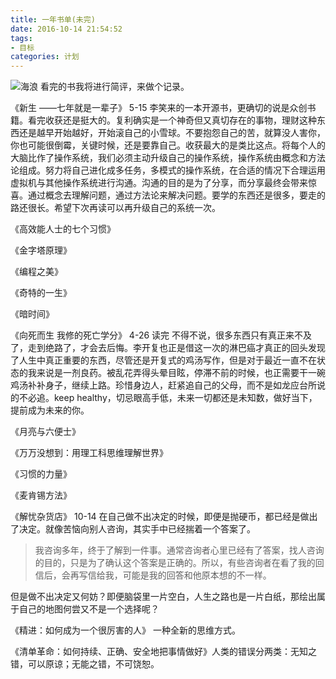 ```yaml
---
title: 一年书单(未完)
date: 2016-10-14 21:54:52
tags:
- 目标
categories: 计划
---
```

![海浪](http://7xsp7y.com2.z0.glb.qiniucdn.com/16-4-15/85925929.jpg)
看完的书我将进行简评，来做个记录。
<!-- more -->

《新生 ——七年就是一辈子》 5-15 李笑来的一本开源书，更确切的说是众创书籍。看完收获还是挺大的。复利确实是一个神奇但又真切存在的事物，理财这种东西还是越早开始越好，开始滚自己的小雪球。不要抱怨自己的苦，就算没人害你，你也可能很倒霉，关键时候，还是要靠自己。收获最大的是类比这点。将每个人的大脑比作了操作系统，我们必须主动升级自己的操作系统，操作系统由概念和方法论组成。努力将自己进化成多任务，多模式的操作系统，在合适的情况下合理运用虚拟机与其他操作系统进行沟通。沟通的目的是为了分享，而分享最终会带来惊喜。通过概念去理解问题，通过方法论来解决问题。要学的东西还是很多，要走的路还很长。希望下次再读可以再升级自己的系统一次。


《高效能人士的七个习惯》


《金字塔原理》


《编程之美》


《奇特的一生》


《暗时间》


《向死而生 我修的死亡学分》 4-26 读完 不得不说，很多东西只有真正来不及了，走到绝路了，才会去后悔。李开复也正是借这一次的淋巴癌才真正的回头发现了人生中真正重要的东西，尽管还是开复式的鸡汤写作，但是对于最近一直不在状态的我来说是一剂良药。被乱花弄得头晕目眩，停滞不前的时候，也正需要干一碗鸡汤补补身子，继续上路。珍惜身边人，赶紧追自己的父母，而不是如龙应台所说的不必追。keep healthy，切忌眼高手低，未来一切都还是未知数，做好当下，提前成为未来的你。

《月亮与六便士》


《万万没想到：用理工科思维理解世界》


《习惯的力量》


《麦肯锡方法》


《解忧杂货店》 10-14 在自己做不出决定的时候，即便是抛硬币，都已经是做出了决定。就像苦恼向别人咨询，其实手中已经揣着一个答案了。

>我咨询多年，终于了解到一件事。通常咨询者心里已经有了答案，找人咨询的目的，只是为了确认这个答案是正确的。所以，有些咨询者在看了我的回信后，会再写信给我，可能是我的回答和他原本想的不一样。

但是做不出决定又何妨？即便脑袋里一片空白，人生之路也是一片白纸，那绘出属于自己的地图何尝又不是一个选择呢？


《精进：如何成为一个很厉害的人》
一种全新的思维方式。


《清单革命：如何持续、正确、安全地把事情做好》人类的错误分两类：无知之错，可以原谅；无能之错，不可饶恕。
